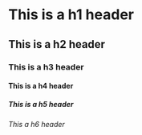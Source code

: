 # This is a h1 header
## This is a h2 header
### This is a h3 header
#### This is a h4 header
##### This is a h5 header
###### This a h6 header
